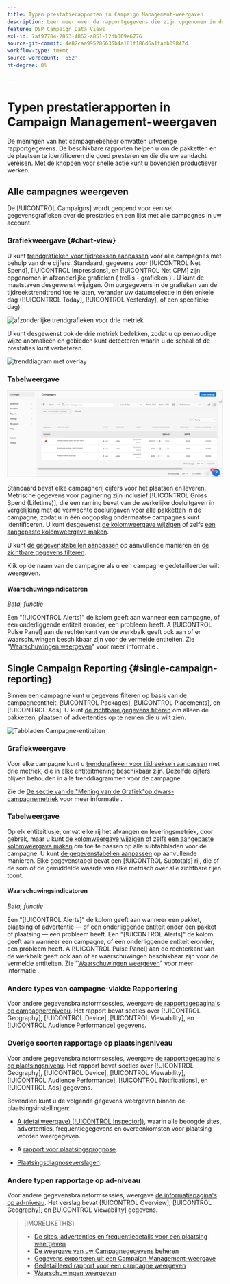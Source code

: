 ```yaml
---
title: Typen prestatierapporten in Campaign Management-weergaven
description: Leer meer over de rapportgegevens die zijn opgenomen in de weergaven voor campagnebeheer.
feature: DSP Campaign Data Views
exl-id: 7af97704-2053-4862-a851-12db009e6776
source-git-commit: 4e82caa995286635b4a181f186d6a1fabb09847d
workflow-type: tm+mt
source-wordcount: '652'
ht-degree: 0%

---
```


# Typen prestatierapporten in Campaign Management-weergaven

De meningen van het campagnebeheer omvatten uitvoerige rapportgegevens. De beschikbare rapporten helpen u om de pakketten en de plaatsen te identificeren die goed presteren en die die uw aandacht vereisen. Met de knoppen voor snelle actie kunt u bovendien productiever werken.

## Alle campagnes weergeven

De [!UICONTROL Campaigns] wordt geopend voor een set gegevensgrafieken over de prestaties en een lijst met alle campagnes in uw account.

### Grafiekweergave {#chart-view}

U kunt [trendgrafieken voor tijdreeksen aanpassen](campaign-data-views-manage.md#data-visualizations-manage) voor alle campagnes met behulp van drie cijfers. Standaard, gegevens voor [!UICONTROL Net Spend], [!UICONTROL Impressions], en [!UICONTROL Net CPM] zijn opgenomen in afzonderlijke grafieken ( trellis - grafieken ) . U kunt de maatstaven desgewenst wijzigen. Om uurgegevens in de grafieken van de tijdreekstrendtrend toe te laten, verander uw datumselectie in één enkele dag ([!UICONTROL Today], [!UICONTROL Yesterday], of een specifieke dag).

![afzonderlijke trendgrafieken voor drie metriek](/help/dsp/assets/trend-chart-separate.png)

U kunt desgewenst ook de drie metriek bedekken, zodat u op eenvoudige wijze anomalieën en gebieden kunt detecteren waarin u de schaal of de prestaties kunt verbeteren.

![trenddiagram met overlay](/help/dsp/assets/trend-chart.png)

### Tabelweergave

![Lijst met campagnes](/help/dsp/assets/campaigns-list.png)

Standaard bevat elke campagnerij cijfers voor het plaatsen en leveren. Metrische gegevens voor paginering zijn inclusief [!UICONTROL Gross Spend (Lifetime)], die een raming bevat van de werkelijke doeluitgaven in vergelijking met de verwachte doeluitgaven voor alle pakketten in de campagne, zodat u in één oogopslag ondermaatse campagnes kunt identificeren. U kunt desgewenst [de kolomweergave wijzigen](campaign-data-views-manage.md#column-view-change) of zelfs [een aangepaste kolomweergave maken](campaign-data-views-manage.md#column-view-create).

U kunt [de gegevenstabellen aanpassen](campaign-data-views-manage.md#data-tables-manage) op aanvullende manieren en [de zichtbare gegevens filteren](campaign-data-views-manage.md#filter-data-tables).

Klik op de naam van de campagne als u een campagne gedetailleerder wilt weergeven.

#### Waarschuwingsindicatoren

*Beta, functie*

Een &quot;[!UICONTROL Alerts]&quot; de kolom geeft aan wanneer een campagne, of een onderliggende entiteit eronder, een probleem heeft. A [!UICONTROL Pulse Panel] aan de rechterkant van de werkbalk geeft ook aan of er waarschuwingen beschikbaar zijn voor de vermelde entiteiten. Zie &quot;[Waarschuwingen weergeven](campaign-alerts.md)&quot; voor meer informatie .

## Single Campaign Reporting {#single-campaign-reporting}

Binnen een campagne kunt u gegevens filteren op basis van de campagneentiteit: [!UICONTROL Packages], [!UICONTROL Placements], en [!UICONTROL Ads]. U kunt [de zichtbare gegevens filteren](campaign-data-views-manage.md#filter-data-tables) om alleen de pakketten, plaatsen of advertenties op te nemen die u wilt zien.

![Tabbladen Campagne-entiteiten](/help/dsp/assets/campaign-subtabs.png)

### Grafiekweergave

Voor elke campagne kunt u [trendgrafieken voor tijdreeksen aanpassen](campaign-data-views-manage.md#data-visualizations-manage) met drie metriek, die in elke entiteitmening beschikbaar zijn. Dezelfde cijfers blijven behouden in alle trenddiagrammen voor de campagne.

Zie de [De sectie van de &quot;Mening van de Grafiek&quot;op dwars-campagnemetriek](#chart-view) voor meer informatie .

### Tabelweergave

Op elk entiteitlusje, omvat elke rij het afvangen en leveringsmetriek, door gebrek, maar u kunt [de kolomweergave wijzigen](campaign-data-views-manage.md#column-view-change) of zelfs [een aangepaste kolomweergave maken](campaign-data-views-manage.md#column-view-create) om toe te passen op alle subtabbladen voor de campagne. U kunt [de gegevenstabellen aanpassen](campaign-data-views-manage.md#data-tables-manage) op aanvullende manieren. Elke gegevenstabel bevat een [!UICONTROL Subtotals] rij, die of de som of de gemiddelde waarde van elke metrisch over alle zichtbare rijen toont.

#### Waarschuwingsindicatoren

*Beta, functie*

Een &quot;[!UICONTROL Alerts]&quot; de kolom geeft aan wanneer een pakket, plaatsing of advertentie — of een onderliggende entiteit onder een pakket of plaatsing — een probleem heeft. Een &quot;[!UICONTROL Alerts]&quot; de kolom geeft aan wanneer een campagne, of een onderliggende entiteit eronder, een probleem heeft. A [!UICONTROL Pulse Panel] aan de rechterkant van de werkbalk geeft ook aan of er waarschuwingen beschikbaar zijn voor de vermelde entiteiten. Zie &quot;[Waarschuwingen weergeven](campaign-alerts.md)&quot; voor meer informatie .

### Andere types van campagne-vlakke Rapportering

Voor andere gegevensbrainstormsessies, weergave [de rapportagepagina&#39;s op campagnereniveau](/help/dsp/campaign-management/campaigns/campaign-view-report.md). Het rapport bevat secties over [!UICONTROL Geography], [!UICONTROL Device], [!UICONTROL Viewability], en [!UICONTROL Audience Performance] gegevens.

### Overige soorten rapportage op plaatsingsniveau

Voor andere gegevensbrainstormsessies, weergave [de rapportagepagina&#39;s op plaatsingsniveau](/help/dsp/campaign-management/placements/placement-view-report.md). Het rapport bevat secties over [!UICONTROL Geography], [!UICONTROL Device], [!UICONTROL Viewability], [!UICONTROL Audience Performance], [!UICONTROL Notifications], en [!UICONTROL Ads] gegevens.

Bovendien kunt u de volgende gegevens weergeven binnen de plaatsingsinstellingen:

* [A (detailweergave) [!UICONTROL Inspector])](placement-details-view.md), waarin alle beoogde sites, advertenties, frequentiegegevens en overeenkomsten voor plaatsing worden weergegeven.

* A [rapport voor plaatsingsprognose](/help/dsp/campaign-management/reports/placement-forecast.md).

* [Plaatsingsdiagnoseverslagen](/help/dsp/campaign-management/reports/placement-diagnostics.md).


### Andere typen rapportage op ad-niveau

Voor andere gegevensbrainstormsessies, weergave [de informatiepagina&#39;s op ad-niveau](/help/dsp/campaign-management/ads/ad-view-report.md). Het verslag bevat [!UICONTROL Overview], [!UICONTROL Geography], en [!UICONTROL Viewability] gegevens.

>[!MORELIKETHIS]
>
>* [De sites, advertenties en frequentiedetails voor een plaatsing weergeven](placement-details-view.md)
>* [De weergave van uw Campagnegegevens beheren](campaign-data-views-manage.md)
>* [Gegevens exporteren uit een Campaign Management-weergave](campaign-export-data.md)
>* [Gedetailleerd rapport voor een campagne weergeven](/help/dsp/campaign-management/campaigns/campaign-view-report.md)
>* [Waarschuwingen weergeven](campaign-alerts.md)
